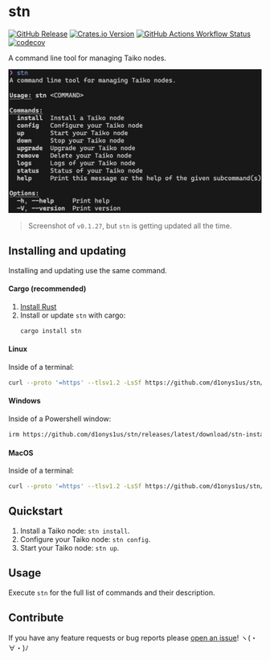 # stn

[![GitHub Release](https://img.shields.io/github/v/release/d1onys1us/stn?logo=github)](https://github.com/d1onys1us/stn/releases)
[![Crates.io Version](https://img.shields.io/crates/v/stn?logo=rust)](https://crates.io/crates/stn)
[![GitHub Actions Workflow Status](https://img.shields.io/github/actions/workflow/status/d1onys1us/stn/ci.yml?branch=main&logo=GitHub%20Actions&label=ci)](https://github.com/d1onys1us/stn/actions/workflows/ci.yml?query=branch:main)
[![codecov](https://codecov.io/gh/d1onys1us/stn/graph/badge.svg?token=TJAUBD8RPT)](https://codecov.io/gh/d1onys1us/stn)

A command line tool for managing Taiko nodes.

![screenshot of cli tool](.github/readme_cli_screenshot.png)

> Screenshot of `v0.1.27`, but `stn` is getting updated all the time.

## Installing and updating

Installing and updating use the same command.

#### Cargo (recommended)

1. [Install Rust](https://www.rust-lang.org/tools/install)
2. Install or update `stn` with cargo:
   ```bash
   cargo install stn
   ```

#### Linux

Inside of a terminal:

```bash
curl --proto '=https' --tlsv1.2 -LsSf https://github.com/d1onys1us/stn/releases/latest/download/stn-installer.sh | sh
```

#### Windows

Inside of a Powershell window:

```bash
irm https://github.com/d1onys1us/stn/releases/latest/download/stn-installer.ps1 | iex
```

#### MacOS

Inside of a terminal:

```bash
curl --proto '=https' --tlsv1.2 -LsSf https://github.com/d1onys1us/stn/releases/latest/download/stn-installer.sh | sh
```

## Quickstart

1. Install a Taiko node: `stn install`.
2. Configure your Taiko node: `stn config`.
3. Start your Taiko node: `stn up`.

## Usage

Execute `stn` for the full list of commands and their description.

## Contribute

If you have any feature requests or bug reports please [open an issue](https://github.com/d1onys1us/stn/issues/new)! ヽ(・∀・)ﾉ

